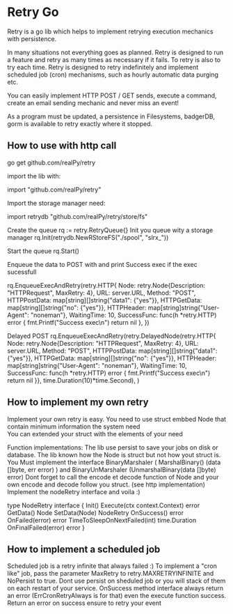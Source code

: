 # Retry Go

Retry is a go lib  which helps to implement retrying execution mechanics with persistence.


In many situations not everything goes as planned. Retry is designed to run a feature and retry as many times as necessary if it fails.
To retry is also to try each time. Retry is designed to retry indefinitely and implement scheduled job (cron) mechanisms, such as hourly automatic data purging etc.


You can easily implement HTTP POST / GET sends, execute a command, create an email sending mechanic and never miss an event!

As a program must be updated, a persistence in Filesystems, badgerDB, gorm is available to retry exactly where it stopped.

## How to use with http call

go get github.com/realPy/retry

import the lib with:

import "github.com/realPy/retry"

Import the storage manager need:

import retrydb "github.com/realPy/retry/store/fs"


Create the queue
rq := retry.RetryQueue{}
Init you queue wity a storage manager
rq.Init(retrydb.NewRStoreFS("./spool", "slrx_"))

Start the queue
rq.Start()

Enqueue the data to POST with and print Success exec if the exec sucessfull

rq.EnqueueExecAndRetry(retry.HTTP{
    Node:         retry.Node{Description: "HTTPRequest", MaxRetry: 4},
    URL:          server.URL,
    Method:       "POST",
    HTTPPostData: map[string][]string{"data1": {"yes"}},
    HTTPGetData:  map[string][]string{"no": {"yes"}},
    HTTPHeader:   map[string]string{"User-Agent": "noneman"},
    WaitingTime:  10,
    SuccessFunc: func(h *retry.HTTP) error {
			fmt.Printf("Success exec\n")
			return nil
	},
})

Delayed POST 
	rq.EnqueueExecAndRetry(retry.DelayedNode(retry.HTTP{
		Node:         retry.Node{Description: "HTTPRequest", MaxRetry: 4},
		URL:          server.URL,
		Method:       "POST",
		HTTPPostData: map[string][]string{"data1": {"yes"}},
		HTTPGetData:  map[string][]string{"no": {"yes"}},
		HTTPHeader:   map[string]string{"User-Agent": "noneman"},
		WaitingTime:  10,
		SuccessFunc: func(h *retry.HTTP) error {
			fmt.Printf("Success exec\n")
			return nil
		}}, time.Duration(10)*time.Second),
	)



## How to implement my own retry
Implement your own retry is easy.
You need to use struct embbed Node that contain minimum information the system need  
You can extended your struct with the elements of your need

Function implementations:
The lib use persist to save your jobs on disk or database. The lib known how the Node is struct but not how yout struct is.
You Must implement the interface BinaryMarshaler ( MarshalBinary() (data []byte, err error) ) and BinaryUnMarshaler (UnmarshalBinary(data []byte) error)
Dont forget to call the encode et decode function of Node and your own encode and decode follow you struct.
(see http implementation)
Implement the nodeRetry interface and voila :)

type NodeRetry interface {
	Init()
	Execute(ctx context.Context) error
	GetData() Node
	SetData(Node) NodeRetry
	OnSuccess() error
	OnFailed(error) error
	TimeToSleepOnNextFailed(int) time.Duration
	OnFinalFailed(error) error
}

## How to implement a scheduled job
Scheduled job is a retry infinite that always failed :)
To implement a "cron like" job, pass the parameter MaxRetry to retry.MAXRETRYINFINITE and  NoPersist to true.
Dont use persist on sheduled job or you will stack of them on each restart of your service.
OnSuccess method interface always return an error (ErrCronRetryAlways is for that) even the execute function success. Return an error on success ensure to retry your event
